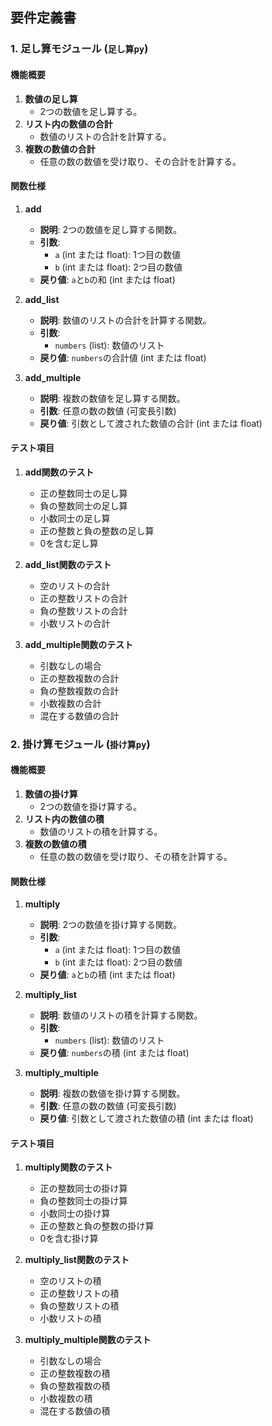 ## 要件定義書

### 1. 足し算モジュール (`足し算py`)

#### 機能概要
1. **数値の足し算**
    - 2つの数値を足し算する。
2. **リスト内の数値の合計**
    - 数値のリストの合計を計算する。
3. **複数の数値の合計**
    - 任意の数の数値を受け取り、その合計を計算する。

#### 関数仕様

1. **add**
    - **説明**: 2つの数値を足し算する関数。
    - **引数**:
        - `a` (int または float): 1つ目の数値
        - `b` (int または float): 2つ目の数値
    - **戻り値**: `a`と`b`の和 (int または float)

2. **add_list**
    - **説明**: 数値のリストの合計を計算する関数。
    - **引数**:
        - `numbers` (list): 数値のリスト
    - **戻り値**: `numbers`の合計値 (int または float)

3. **add_multiple**
    - **説明**: 複数の数値を足し算する関数。
    - **引数**: 任意の数の数値 (可変長引数)
    - **戻り値**: 引数として渡された数値の合計 (int または float)

#### テスト項目
1. **add関数のテスト**
    - 正の整数同士の足し算
    - 負の整数同士の足し算
    - 小数同士の足し算
    - 正の整数と負の整数の足し算
    - 0を含む足し算

2. **add_list関数のテスト**
    - 空のリストの合計
    - 正の整数リストの合計
    - 負の整数リストの合計
    - 小数リストの合計

3. **add_multiple関数のテスト**
    - 引数なしの場合
    - 正の整数複数の合計
    - 負の整数複数の合計
    - 小数複数の合計
    - 混在する数値の合計

### 2. 掛け算モジュール (`掛け算py`)

#### 機能概要
1. **数値の掛け算**
    - 2つの数値を掛け算する。
2. **リスト内の数値の積**
    - 数値のリストの積を計算する。
3. **複数の数値の積**
    - 任意の数の数値を受け取り、その積を計算する。

#### 関数仕様

1. **multiply**
    - **説明**: 2つの数値を掛け算する関数。
    - **引数**:
        - `a` (int または float): 1つ目の数値
        - `b` (int または float): 2つ目の数値
    - **戻り値**: `a`と`b`の積 (int または float)

2. **multiply_list**
    - **説明**: 数値のリストの積を計算する関数。
    - **引数**:
        - `numbers` (list): 数値のリスト
    - **戻り値**: `numbers`の積 (int または float)

3. **multiply_multiple**
    - **説明**: 複数の数値を掛け算する関数。
    - **引数**: 任意の数の数値 (可変長引数)
    - **戻り値**: 引数として渡された数値の積 (int または float)

#### テスト項目
1. **multiply関数のテスト**
    - 正の整数同士の掛け算
    - 負の整数同士の掛け算
    - 小数同士の掛け算
    - 正の整数と負の整数の掛け算
    - 0を含む掛け算

2. **multiply_list関数のテスト**
    - 空のリストの積
    - 正の整数リストの積
    - 負の整数リストの積
    - 小数リストの積

3. **multiply_multiple関数のテスト**
    - 引数なしの場合
    - 正の整数複数の積
    - 負の整数複数の積
    - 小数複数の積
    - 混在する数値の積